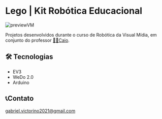 # Lego | Kit Robótica Educacional

![previewVM](./.github/previewVM.png)

Projetos desenvolvidos durante o curso de Robótica da Visual Mídia, em conjunto do professor [👨‍🏫Caio](https://github.com/koiti13).

## 🛠 Tecnologias

- EV3
- WeDo 2.0
- Arduino

## 📞Contato

gabriel.victorino2021@gmail.com